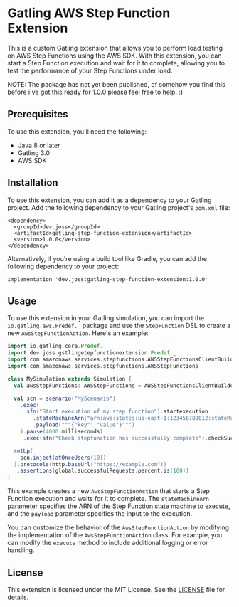 # Gatling AWS Step Function Extension

This is a custom Gatling extension that allows you to perform load testing on AWS Step Functions using the AWS SDK. With this extension, you can start a Step Function execution and wait for it to complete, allowing you to test the performance of your Step Functions under load.

NOTE: The package has not yet been published, of somehow you find this before i've got this ready for 1.0.0 please feel free to help. :)
## Prerequisites

To use this extension, you'll need the following:

- Java 8 or later
- Gatling 3.0
- AWS SDK

## Installation

To use this extension, you can add it as a dependency to your Gatling project. Add the following dependency to your Gatling project's `pom.xml` file:

```
<dependency>
  <groupId>dev.joss</groupId>
  <artifactId>gatling-step-function-extension</artifactId>
  <version>1.0.0</version>
</dependency>
```

Alternatively, if you're using a build tool like Gradle, you can add the following dependency to your project:

```
implementation 'dev.joss:gatling-step-function-extension:1.0.0'
```

## Usage

To use this extension in your Gatling simulation, you can import the `io.gatling.aws.Predef._` package and use the `StepFunction` DSL to create a new `AwsStepFunctionAction`. Here's an example:

```scala
import io.gatling.core.Predef._
import dev.joss.gstlingetepfunctionextension.Predef._
import com.amazonaws.services.stepfunctions.AWSStepFunctionsClientBuilder
import com.amazonaws.services.stepfunctions.AWSStepFunctions

class MySimulation extends Simulation {
  val awsStepFunctions: AWSStepFunctions = AWSStepFunctionsClientBuilder.defaultClient()

  val scn = scenario("MyScenario")
    .exec(
      sfn("Start execution of my step function").startexecution
        .stateMachineArn("arn:aws:states:us-east-1:123456789012:stateMachine:MyStateMachine")
        .payload("""{"key": "value"}""")
    ).pause(4000.milliseconds)
     .exec(sfn("Check stepfunction has successfully complete").checkSucceedeed)

  setUp(
    scn.inject(atOnceUsers(10))
  ).protocols(http.baseUrl("https://example.com"))
   .assertions(global.successfulRequests.percent.is(100))
}
```

This example creates a new `AwsStepFunctionAction` that starts a Step Function execution and waits for it to complete. The `stateMachineArn` parameter specifies the ARN of the Step Function state machine to execute, and the `payload` parameter specifies the input to the execution.

You can customize the behavior of the `AwsStepFunctionAction` by modifying the implementation of the `AwsStepFunctionAction` class. For example, you can modify the `execute` method to include additional logging or error handling.

## License

This extension is licensed under the MIT License. See the [LICENSE](LICENSE) file for details.
